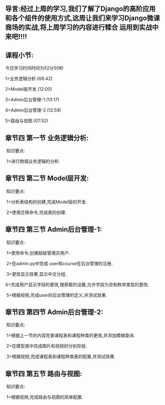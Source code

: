 ## 导言:经过上周的学习,我们了解了Django的高阶应用和各个组件的使用方式,这周让我们来学习Django微课商场的实战,将上周学习的内容进行糅合 运用到实战中来吧!!!!

## **课程小节:**  

今日学习时间时间为52分50秒

1>业务逻辑分析.(06:42)

2>Model层开发.(12:00)

3>Admin后台管理-1.(13:17)

4>Admin后台管理-2.(12:59)

5>路由与视图.(07:52)

## **章节四 第一节 业务逻辑分析:**

​    知识要点:

​    1>进行商城业务逻辑的分析.

## **章节四 第二节 Model层开发:**

​    知识要点:

​        1>分析表结构的创建,完成Model层的开发.

​        2>使用迁移命令,完成表的创建.

## **章节四 第三节 Admin后台管理-1:**

​    知识要点:

​        1>使用命令,创建超级管理员用户.

​        2>在admin.py中完成 user和course在后台管理的注册.

​        3>更改显示效果,显示中文分组.

​        4>完成用户显示字段的更改,搜索框的设置,允许字段为空和枚举类型的更改.

​        5>根据视频,完成user的后台管理的定义,并测试效果.

## **章节四 第四节 Admin后台管理-2:**

​    知识要点:

​        1>根据上一节的内容完善课程表和课程种类的更改,并添加模糊查询.

​        2>在模型类中完成图片和视频的分别存放.

​        3>根据视频,完成课程表和课程种类表的配置,并测试效果.

## **章节四 第五节 路由与视图:**

​    知识要点:

​        1>根据视频,完成路由与视图的简单配置.        